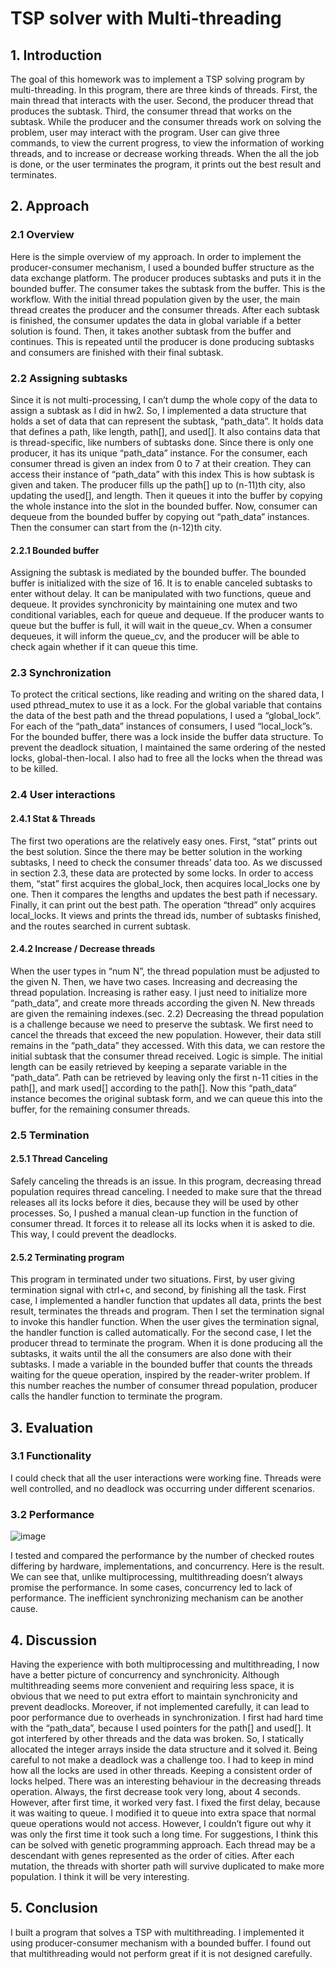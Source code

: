 # TSP solver with Multi-threading

## 1. Introduction
The goal of this homework was to implement a TSP solving program by multi-threading. In this program, there are three kinds of threads. First, the main thread that interacts with the user. Second, the producer thread that produces the subtask. Third, the consumer thread that works on the subtask.
While the producer and the consumer threads work on solving the problem, user may interact with the program. User can give three commands, to view the current progress, to view the information of working threads, and to increase or decrease working threads. When the all the job is done, or the user terminates the program, it prints out the best result and terminates.

## 2. Approach

### 2.1 Overview
Here is the simple overview of my approach. In order to implement the producer-consumer mechanism, I used a bounded buffer structure as the data exchange platform. The producer produces subtasks and puts it in the bounded buffer. The consumer takes the subtask from the buffer.
This is the workflow. With the initial thread population given by the user, the main thread creates the producer and the consumer threads. After each subtask is finished, the consumer updates the data in global variable if a better solution is found. Then, it takes another subtask from the buffer and continues. This is repeated until the producer is done producing subtasks and consumers are finished with their final subtask.

### 2.2 Assigning subtasks
Since it is not multi-processing, I can’t dump the whole copy of the data to assign a subtask as I did in hw2. So, I implemented a data structure that holds a set of data that can represent the subtask, “path_data”. It holds data that defines a path, like length, path[], and used[]. It also contains data that is thread-specific, like numbers of subtasks done. Since there is only one producer, it has its unique “path_data” instance. For the consumer, each consumer thread is given an index from 0 to 7 at their creation. They can access their instance of “path_data” with this index
This is how subtask is given and taken. The producer fills up the path[] up to (n-11)th city, also updating the used[], and length. Then it queues it into the buffer by copying the whole instance into the slot in the bounded buffer. Now, consumer can dequeue from the bounded buffer by copying out “path_data” instances. Then the consumer can start from the (n-12)th city.

#### 2.2.1 Bounded buffer
Assigning the subtask is mediated by the bounded buffer. The bounded buffer is initialized with the size of 16. It is to enable canceled subtasks to enter without delay. It can be manipulated with two functions, queue and dequeue. It provides synchronicity by maintaining one mutex and two conditional variables, each for queue and dequeue. If the producer wants to queue but the buffer is full, it will wait in the queue_cv. When a consumer dequeues, it will inform the queue_cv, and the producer will be able to check again whether if it can queue this time.

### 2.3 Synchronization
To protect the critical sections, like reading and writing on the shared data, I used pthread_mutex to use it as a lock. For the global variable that contains the data of the best path and the thread populations, I used a “global_lock”. For each of the “path_data” instances of consumers, I used “local_lock”s. For the bounded buffer, there was a lock inside the buffer data structure.
To prevent the deadlock situation, I maintained the same ordering of the nested locks, global-then-local. I also had to free all the locks when the thread was to be killed.

### 2.4 User interactions

#### 2.4.1 Stat & Threads
The first two operations are the relatively easy ones. First, “stat” prints out the best solution. Since the there may be better solution in the working subtasks, I need to check the consumer threads’ data too. As we discussed in section 2.3, these data are protected by some locks. In order to access them, “stat” first acquires the global_lock, then acquires local_locks one by one. Then it compares the lengths and updates the best path if necessary. Finally, it can print out the best path.
The operation “thread” only acquires local_locks. It views and prints the thread ids, number of subtasks finished, and the routes searched in current subtask.

#### 2.4.2 Increase / Decrease threads
When the user types in “num N”, the thread population must be adjusted to the given N. Then, we have two cases. Increasing and decreasing the thread population. Increasing is rather easy. I just need to initialize more “path_data”, and create more threads according the given N. New threads are given the remaining indexes.(sec. 2.2)
Decreasing the thread population is a challenge because we need to preserve the subtask. We first need to cancel the threads that exceed the new population. However, their data still remains in the “path_data” they accessed. With this data, we can restore the initial subtask that the consumer thread received. Logic is simple. The initial length can be easily retrieved by keeping a separate variable in the “path_data”. Path can be retrieved by leaving only the first n-11 cities in the path[], and mark used[] according to the path[]. Now this “path_data” instance becomes the original subtask form, and we can queue this into the buffer, for the remaining consumer threads.

### 2.5 Termination

#### 2.5.1 Thread Canceling
Safely canceling the threads is an issue. In this program, decreasing thread population requires thread canceling. I needed to make sure that the thread releases all its locks before it dies, because they will be used by other processes. So, I pushed a manual clean-up function in the function of consumer thread. It forces it to release all its locks when it is asked to die. This way, I could prevent the deadlocks. 

#### 2.5.2 Terminating program
This program in terminated under two situations. First, by user giving termination signal with ctrl+c, and second, by finishing all the task. 
First case, I implemented a handler function that updates all data, prints the best result, terminates the threads and program. Then I set the termination signal to invoke this handler function. When the user gives the termination signal, the handler function is called automatically.
For the second case, I let the producer thread to terminate the program. When it is done producing all the subtasks, it waits until the all the consumers are also done with their subtasks. I made a variable in the bounded buffer that counts the threads waiting for the queue operation, inspired by the reader-writer problem. If this number reaches the number of consumer thread population, producer calls the handler function to terminate the program.

## 3. Evaluation

### 3.1 Functionality
I could check that all the user interactions were working fine. Threads were well controlled, and no deadlock was occurring under different scenarios.

### 3.2 Performance

![image](https://user-images.githubusercontent.com/57384091/91048975-6dfc0e80-e657-11ea-9acb-cdd0913b191d.png)

I tested and compared the performance by the number of checked routes differing by hardware, implementations, and concurrency. Here is the result.
We can see that, unlike multiprocessing, multithreading doesn’t always promise the performance. In some cases, concurrency led to lack of performance. The inefficient synchronizing mechanism can be another cause.

## 4. Discussion
Having the experience with both multiprocessing and multithreading, I now have a better picture of concurrency and synchronicity. Although multithreading seems more convenient and requiring less space, it is obvious that we need to put extra effort to maintain synchronicity and prevent deadlocks. Moreover, if not implemented carefully, it can lead to poor performance due to overheads in synchronization.
I first had hard time with the “path_data”, because I used pointers for the path[] and used[]. It got interfered by other threads and the data was broken. So, I statically allocated the integer arrays inside the data structure and it solved it. Being careful to not make a deadlock was a challenge too. I had to keep in mind how all the locks are used in other threads. Keeping a consistent order of locks helped.
There was an interesting behaviour in the decreasing threads operation. Always, the first decrease took very long, about 4 seconds. However, after first time, it worked very fast. I fixed the first delay, because it was waiting to queue. I modified it to queue into extra space that normal queue operations would not access. However, I couldn’t figure out why it was only the first time it took such a long time.
For suggestions, I think this can be solved with genetic programming approach. Each thread may be a descendant with genes represented as the order of cities. After each mutation, the threads with shorter path will survive duplicated to make more population. I think it will be very interesting. 

## 5. Conclusion
I built a program that solves a TSP with multithreading. I implemented it using producer-consumer mechanism with a bounded buffer. I found out that multithreading would not perform great if it is not designed carefully.
